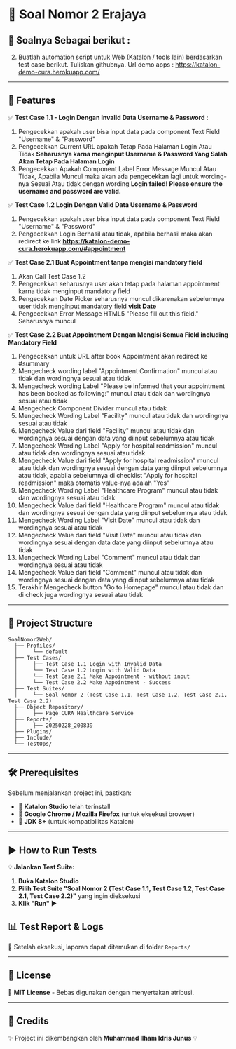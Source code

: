 # 🌟 Soal Nomor 2 Erajaya

## 📌 Soalnya Sebagai berikut : 
2.	Buatlah automation script untuk Web (Katalon / tools lain) berdasarkan test case berikut. Tuliskan githubnya.
Url demo apps : https://katalon-demo-cura.herokuapp.com/


---

## 🚀 Features
✅ **Test Case 1.1 - Login Dengan Invalid Data Username & Password**  : 
1. Pengecekkan apakah user bisa input data pada component Text Field "Username" & "Password"
2. Pengecekkan Current URL apakah Tetap Pada Halaman Login Atau Tidak **Seharusnya karna menginput Username & Password Yang Salah Akan Tetap Pada Halaman Login**
3. Pengecekkan Apakah Component Label Error Message Muncul Atau Tidak, Apabila Muncul maka akan ada pengecekkan lagi untuk wording-nya Sesuai Atau tidak dengan wording **Login failed! Please ensure the username and password are valid.**

✅ **Test Case 1.2 Login Dengan Valid Data Username & Password**  
1. Pengecekkan apakah user bisa input data pada component Text Field "Username" & "Password"
2. Pengecekkan Login Berhasil atau tidak, apabila berhasil maka akan redirect ke link **https://katalon-demo-cura.herokuapp.com/#appointment**

✅ **Test Case 2.1 Buat Appointment tanpa mengisi mandatory field**
1. Akan Call Test Case 1.2
2. Pengecekkan seharusnya user akan tetap pada halaman appointment karna tidak menginput mandatory field
3. Pengecekkan Date Picker seharusnya muncul dikarenakan sebelumnya user tidak menginput mandatory field **visit Date**
4. Pengecekkan Error Message HTML5 "Please fill out this field." Seharusnya muncul

✅ **Test Case 2.2 Buat Appointment Dengan Mengisi Semua Field including Mandatory Field**
1. Pengecekkan untuk URL after book Appointment akan redirect ke #summary
2. Mengecheck wording label "Appointment Confirmation" muncul atau tidak dan wordingnya sesuai atau tidak
3. Mengecheck wording Label "Please be informed that your appointment has been booked as following:" muncul atau tidak dan wordingnya sesuai atau tidak
4. Mengecheck Component Divider muncul atau tidak
5. Mengecheck Wording Label "Facility" muncul atau tidak dan wordingnya sesuai atau tidak
6. Mengecheck Value dari field "Facility" muncul atau tidak dan wordingnya sesuai dengan data yang diinput sebelumnya atau tidak
7. Mengecheck Wording Label "Apply for hospital readmission" muncul atau tidak dan wordingnya sesuai atau tidak
8. Mengecheck Value dari field "Apply for hospital readmission" muncul atau tidak dan wordingnya sesuai dengan data yang diinput sebelumnya atau tidak, apabila sebelumnya di checklist "Apply for hospital readmission" maka otomatis value-nya adalah "Yes"
9. Mengecheck Wording Label "Healthcare Program" muncul atau tidak dan wordingnya sesuai atau tidak
10. Mengecheck Value dari field "Healthcare Program" muncul atau tidak dan wordingnya sesuai dengan data yang diinput sebelumnya atau tidak
11. Mengecheck Wording Label "Visit Date" muncul atau tidak dan wordingnya sesuai atau tidak
12. Mengecheck Value dari field "Visit Date" muncul atau tidak dan wordingnya sesuai dengan data date yang diinput sebelumnya atau tidak
13. Mengecheck Wording Label "Comment" muncul atau tidak dan wordingnya sesuai atau tidak
14. Mengecheck Value dari field "Comment" muncul atau tidak dan wordingnya sesuai dengan data yang diinput sebelumnya atau tidak
15. Terakhir Mengecheck button "Go to Homepage" muncul atau tidak dan di check juga wordingnya sesuai atau tidak

---

## 📂 Project Structure
```
SoalNomor2Web/
  ├── Profiles/
  │     └── default
  ├── Test Cases/
  │     ├── Test Case 1.1 Login with Invalid Data
  │     └── Test Case 1.2 Login with Valid Data
  │     └── Test Case 2.1 Make Appointment - without input
  │     └── Test Case 2.2 Make Appointment - Success
  ├── Test Suites/
  │     └── Soal Nomor 2 (Test Case 1.1, Test Case 1.2, Test Case 2.1, Test Case 2.2)
  ├── Object Repository/
  │     ├── Page_CURA Healthcare Service
  ├── Reports/
  │     ├── 20250228_200839
  ├── Plugins/
  ├── Include/
  └── TestOps/
```

---

## 🛠️ Prerequisites
Sebelum menjalankan project ini, pastikan:
- 🔹 **Katalon Studio** telah terinstall
- 🔹 **Google Chrome / Mozilla Firefox** (untuk eksekusi browser)
- 🔹 **JDK 8+** (untuk kompatibilitas Katalon)

---

## ▶️ How to Run Tests
💡 **Jalankan Test Suite:**
1. **Buka Katalon Studio**
2. **Pilih Test Suite "Soal Nomor 2 (Test Case 1.1, Test Case 1.2, Test Case 2.1, Test Case 2.2)"** yang ingin dieksekusi
3. **Klik "Run"** ▶️


## 📊 Test Report & Logs
📌 Setelah eksekusi, laporan dapat ditemukan di folder `Reports/` 

---

## 📝 License
📄 **MIT License** - Bebas digunakan dengan menyertakan atribusi.

---

## 🙌 Credits
✨ Project ini dikembangkan oleh **Muhammad Ilham Idris Junus** 💡

